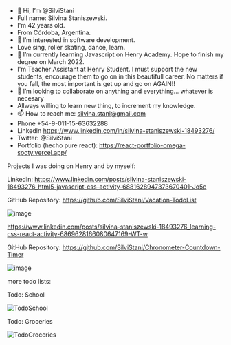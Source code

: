 - 👋 Hi, I’m @SilviStani
- Full name: Silvina Staniszewski. 
- I'm 42 years old.
- From Córdoba, Argentina.
- 👀 I’m interested in software development. 
- Love sing, roller skating, dance, learn.
- 🌱 I’m currently learning Javascript on Henry Academy. Hope to finish my degree on March 2022.
- I'm Teacher Assistant at Henry Student. I must support the new students, encourage them to go on in this beautifull career. No matters if you fall, the most important is get up and go on AGAIN!!
- 💞️ I’m looking to collaborate on anything and everything... whatever is necesary
- Allways willing to learn new thing, to increment my knowledge.
- 📫 How to reach me: silvina.stani@gmail.com
- Phone +54-9-011-15-63632288
- LinkedIn https://www.linkedin.com/in/silvina-staniszewski-18493276/
- Twitter: @SilviStani
- Portfolio (hecho pure react): https://react-portfolio-omega-sooty.vercel.app/

Projects I was doing on Henry and by myself:

LinkedIn: https://www.linkedin.com/posts/silvina-staniszewski-18493276_html5-javascript-css-activity-6881628947373670401-Jo5e

GitHub Repository: https://github.com/SilviStani/Vacation-TodoList

![image](https://user-images.githubusercontent.com/90510746/148145113-25ef5a46-17d7-4c5f-b9e0-07716ffc0b02.png)

https://www.linkedin.com/posts/silvina-staniszewski-18493276_learning-css-react-activity-6869628166080647169-WT-w

GitHub Repository: https://github.com/SilviStani/Chronometer-Countdown-Timer

![image](https://user-images.githubusercontent.com/90510746/148205845-1f650bfd-15ad-433c-839d-962786b50e83.png)


more todo lists:

Todo: School

![TodoSchool](https://user-images.githubusercontent.com/90510746/150045096-6a28da31-440b-43a6-9cde-8498918c81b9.jpg)

Todo: Groceries


![TodoGroceries](https://user-images.githubusercontent.com/90510746/150045140-debb6bb9-aa96-4f91-8595-11f5f6dc441e.jpg)
